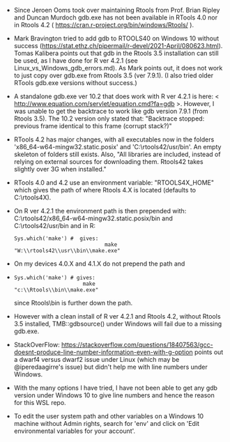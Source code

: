 
- Since Jeroen Ooms took over maintaining Rtools from Prof. Brian Ripley and Duncan Murdoch gdb.exe has not been available in 
    RTools 4.0 nor in Rtools 4.2 ( https://cran.r-project.org/bin/windows/Rtools/ ). 
    
- Mark Bravington tried to add gdb to RTOOLS40 on Windows 10 without success (https://stat.ethz.ch/pipermail/r-devel/2021-April/080623.html).
       Tomas Kalibera points out that gdb in the Rtools 3.5 installation can still be used, as I have done for R ver 4.2.1 (see Linux_vs_Windows_gdb_errors.md). 
       As Mark points out, it does not work to just copy over gdb.exe from Rtools 3.5 (ver 7.9.1). (I also tried older RTools gdb.exe versions without success.)
    
- A standalone gdb.exe ver 10.2 that does work with R ver 4.2.1 is here: < http://www.equation.com/servlet/equation.cmd?fa=gdb >.
    However, I was unable to get the backtrace to work like gdb version 7.9.1 (from Rtools 3.5). The 10.2 version only stated that:
    "Backtrace stopped: previous frame identical to this frame (corrupt stack?)"
    
- RTools 4.2 has major changes, with all executables now in the folders 'x86_64-w64-mingw32.static.posix' and 'C:\rtools42/usr/bin'. An empty skeleton
      of folders still exists. Also, "All libraries are included, instead of relying on external sources for downloading them. 
      Rtools42 takes slightly over 3G when installed."
      
- RTools 4.0 and 4.2 use an environment variable: "RTOOLS4X_HOME" which gives the path of where Rtools 4.X is located (defaults to C:\rtools4X).
 
- On R ver 4.2.1 the environment path is then prepended with: C:\rtools42/x86_64-w64-mingw32.static.posix/bin and C:\rtools42/usr/bin 
   and in R:
   
      Sys.which('make') #  gives:
                                   make 
      "W:\\rtools42\\usr\\bin\\make.exe" 
   
- On my devices 4.0.X and 4.1.X do not prepend the path and 
-    
      Sys.which('make') # gives:
                            make 
      "c:\\Rtools\\bin\\make.exe" 
   
  since Rtools\bin is further down the path.
  
- However with a clean install of R ver 4.2.1 and Rtools 4.2, without Rtools 3.5 installed, TMB::gdbsource() under Windows
    will fail due to a missing gdb.exe.
    
- StackOverFlow: https://stackoverflow.com/questions/18407563/gcc-doesnt-produce-line-number-information-even-with-g-option
   points out a dwarf4 versus dwarf2 issue under Linux (which may be @iperedaagirre's issue) but didn't help me with line numbers under Windows.
   
- With the many options I have tried, I have not been able to get any gdb version under Windows 10 to give line numbers and hence the reason for this WSL repo.     
   
- To edit the user system path and other variables on a Windows 10 machine without Admin rights, search for 'env' and 
       click on 'Edit environmental variables for your account'.
     
